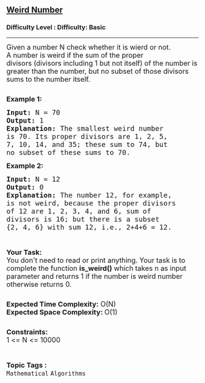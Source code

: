 <h2><a href="https://www.geeksforgeeks.org/problems/weird-number0933/1">Weird Number</a></h2><h3>Difficulty Level : Difficulty: Basic</h3><hr><div class="problems_problem_content__Xm_eO"><p><span style="font-size:18px">Given a number N check whether it&nbsp;is wierd or not. A&nbsp;number is weird if the sum of the proper divisors&nbsp;(divisors including 1 but not itself) of the number is greater than the number, but no subset&nbsp;of those divisors sums to the number itself.</span><br>
&nbsp;</p>

<p><span style="font-size:18px"><strong>Example 1:</strong></span></p>

<pre><span style="font-size:18px"><strong>Input: </strong>N = 70
<strong>Output: </strong>1
<strong>Explanation: </strong>The smallest weird number 
is 70. Its proper divisors are 1, 2, 5, 
7, 10, 14, and 35; these sum to 74, but 
no subset of these sums to 70. </span>
</pre>

<p><span style="font-size:18px"><strong>Example 2:</strong></span></p>

<pre><span style="font-size:18px"><strong>Input: </strong>N = 12
<strong>Output: </strong>0
<strong>Explanation: </strong>The number 12, for example,
is not&nbsp;weird, because the proper divisors 
of 12 are 1, 2, 3, 4, and 6, sum of 
divisors is 16; but there is a subset 
{2, 4, 6} with sum 12, i.e., 2+4+6 = 12.</span></pre>

<p>&nbsp;</p>

<p><span style="font-size:18px"><strong>Your Task:</strong><br>
You don't need to read or print anything. Your task is to complete the function&nbsp;<strong>is_weird()</strong>&nbsp;which takes n as input parameter and returns 1 if the number is weird number otherwise returns 0.</span><br>
&nbsp;</p>

<p><span style="font-size:18px"><strong>Expected Time Complexity:</strong>&nbsp;O(N)<br>
<strong>Expected Space Complexity:&nbsp;</strong>O(1)</span><br>
&nbsp;</p>

<p><span style="font-size:18px"><strong>Constraints:</strong><br>
1 &lt;= N &lt;= 10000</span></p>
</div><br><p><span style=font-size:18px><strong>Topic Tags : </strong><br><code>Mathematical</code>&nbsp;<code>Algorithms</code>&nbsp;